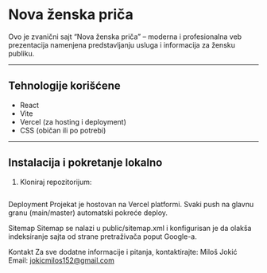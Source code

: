 # Nova ženska priča

Ovo je zvanični sajt “Nova ženska priča” – moderna i profesionalna veb prezentacija namenjena predstavljanju usluga i informacija za žensku publiku.

---

## Tehnologije korišćene

- React  
- Vite  
- Vercel (za hosting i deployment)  
- CSS (običan ili po potrebi)

---

## Instalacija i pokretanje lokalno

1. Kloniraj repozitorijum:  
   ```bash
  Deployment
Projekat je hostovan na Vercel platformi. Svaki push na glavnu granu (main/master) automatski pokreće deploy.

Sitemap
Sitemap se nalazi u public/sitemap.xml i konfigurisan je da olakša indeksiranje sajta od strane pretraživača poput Google-a.

Kontakt
Za sve dodatne informacije i pitanja, kontaktirajte:
Miloš Jokić
Email: jokicmilos152@gmail.com


